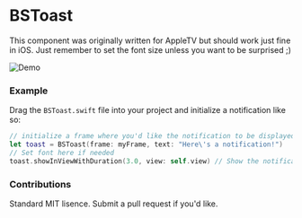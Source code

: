 # BSToast
This component was originally written for AppleTV but should work just fine in iOS. Just remember to set the font size unless you want to be surprised ;)

![Demo](http://i.imgur.com/EONPskr.gif)

### Example
Drag the `BSToast.swift` file into your project and initialize a notification like so:

```swift
// initialize a frame where you'd like the notification to be displayed
let toast = BSToast(frame: myFrame, text: "Here\'s a notification!")
// Set font here if needed
toast.showInViewWithDuration(3.0, view: self.view) // Show the notification for 3 seconds
```

### Contributions
Standard MIT lisence. Submit a pull request if you'd like.
